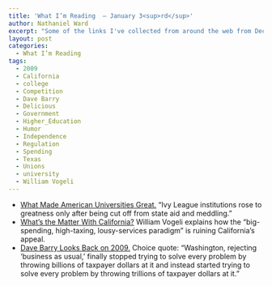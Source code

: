 ```yaml
---
title: 'What I’m Reading  — January 3<sup>rd</sup>'
author: Nathaniel Ward
excerpt: "Some of the links I've collected from around the web from December 28th to January 3rd."
layout: post
categories:
  - What I’m Reading
tags:
  - 2009
  - California
  - college
  - Competition
  - Dave Barry
  - Delicious
  - Government
  - Higher_Education
  - Humor
  - Independence
  - Regulation
  - Spending
  - Texas
  - Unions
  - university
  - William Vogeli
---
```

  * [What Made American Universities Great.][1] “Ivy League institutions rose to greatness only after being cut off from state aid and meddling.”
  * [What’s the Matter With California?][2] William Vogeli explains how the “big-spending, high-taxing, lousy-services paradigm” is ruining California’s appeal.
  * [Dave Barry Looks Back on 2009.][3] Choice quote: “Washington, rejecting ‘business as usual,’ finally stopped trying to solve every problem by throwing billions of taxpayer dollars at it and instead started trying to solve every problem by throwing trillions of taxpayer dollars at it.”

 [1]: http://www.timeshighereducation.co.uk/story.asp?sectioncode=26&storycode=409225
 [2]: http://www.city-journal.org/2009/19_4_california.html
 [3]: http://www.miamiherald.com/living/columnists/dave-barry/v-fullstory/story/1397654.html